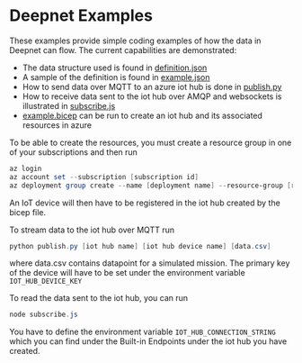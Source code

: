 # Deepnet Examples

These examples provide simple coding examples of how the data in Deepnet can flow. The current capabilities are demonstrated:

- The data structure used is found in [definition.json](definition.json)
- A sample of the definition is found in [example.json](example.json)
- How to send data over MQTT to an azure iot hub is done in [publish.py](publish.py)
- How to receive data sent to the iot hub over AMQP and websockets is illustrated in [subscribe.js](subscribe.js)
- [example.bicep](example.bicep) can be run to create an iot hub and its associated resources in azure

To be able to create the resources, you must create a resource group in one of your subscriptions and then run

```powershell
az login
az account set --subscription [subscription id]
az deployment group create --name [deployment name] --resource-group [rg name] --template-file example.bicep
```

An IoT device will then have to be registered in the iot hub created by the bicep file.

To stream data to the iot hub over MQTT run

```powershell
python publish.py [iot hub name] [iot hub device name] [data.csv]
```

where data.csv contains datapoint for a simulated mission. The primary key of the device will have to be set under the environment variable `IOT_HUB_DEVICE_KEY`

To read the data sent to the iot hub, you can run

```powershell
node subscribe.js
```

You have to define the environment variable `IOT_HUB_CONNECTION_STRING` which you can find under the Built-in Endpoints under the iot hub you have created.

